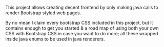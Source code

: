 This project allows creating decent frontend by only making java calls to render Bootstrap styled web pages. 

By no mean I claim every bootstrap CSS included in this project, but it contains enough to get you started & a road map of using both your own CSS with Bootstrap CSS in case you want to do more; all these wrapped inside java enums to be used in java renderers. 